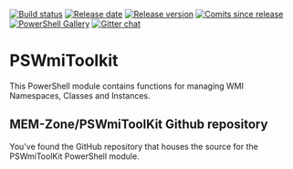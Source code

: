 [![Build status][appveyor-badge]][appveyor-build]
[![Release date][release-date-badge]][release-date]
[![Release version][release-badge]][release]
[![Comits since release][commits-since-badge]][commits-since]
[![PowerShell Gallery][psgallery-badge]][psgallery]
[![Gitter chat][gitter-badge]][gitter]

# PSWmiToolkit

This PowerShell module contains functions for managing WMI Namespaces, Classes and Instances.

## MEM-Zone/PSWmiToolKit Github repository

You've found the GitHub repository that houses the source for the PSWmiToolKit PowerShell module.

[appveyor-badge]: https://ci.appveyor.com/api/projects/status/yjy4jgdwotlx9n9s?svg=true
[appveyor-build]: https://ci.appveyor.com/project/MEM-Zone/pswmitoolkit
[psgallery-badge]: https://img.shields.io/powershellgallery/dt/PSWmiToolKit.svg
[psgallery]: https://www.powershellgallery.com/packages/PSWmiToolKit
[gitter-badge]: https://badges.gitter.im/PSWmiToolKit.svg
[gitter]: https://gitter.im/PSWmiToolKit/Lobby
[release-badge]: https://img.shields.io/github/release/MEM-Zone/PSWmiToolKit/all.svg
[release]: https://github.com/MEM-Zone/PSWmiToolKit/releases
[release-date-badge]: https://img.shields.io/github/release-date/MEM-Zone/PSWmiToolKit.svg
[release-date]: https://github.com/JhonnyTerminus/PSWmiToolKit/releases
[commits-since-badge]: https://img.shields.io/github/commits-since/MEM-Zone/PSWmiToolKit/latest.svg
[commits-since]: https://github.com/MEM-Zone/PSWmiToolKit/commits/master
